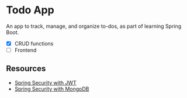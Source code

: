 # Todo App

An app to track, manage, and organize to-dos, as part of learning Spring Boot.

- [x] CRUD functions
- [ ] Frontend

## Resources

- [Spring Security with JWT](https://github.com/EmbarkXOfficial/Spring-Security-Course/tree/main)
- [Spring Security with MongoDB](https://github.com/amaialth/spring-security)